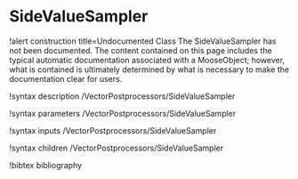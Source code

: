 <!-- MOOSE Documentation Stub: Remove this when content is added. -->

# SideValueSampler

!alert construction title=Undocumented Class
The SideValueSampler has not been documented. The content contained on this page includes the
typical automatic documentation associated with a MooseObject; however, what is contained is
ultimately determined by what is necessary to make the documentation clear for users.

!syntax description /VectorPostprocessors/SideValueSampler

!syntax parameters /VectorPostprocessors/SideValueSampler

!syntax inputs /VectorPostprocessors/SideValueSampler

!syntax children /VectorPostprocessors/SideValueSampler

!bibtex bibliography
